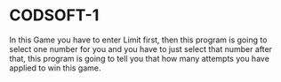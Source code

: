 # CODSOFT-1
In this Game you have to enter Limit first, then this program is going to select one number for you and you have to just select that number after that, this program is going to tell you that how many attempts you have applied to win this game. 
